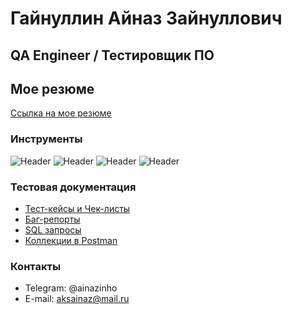 # Гайнуллин Айназ Зайнуллович

## QA Engineer / Тестировщик ПО
 
## Мое резюме
[Ссылка на мое резюме](https://drive.google.com/file/d/1DJw53lunaj2tdVJoEYqBTKd61UsU3ZJS/view?usp=drivesdk)


### Инструменты

![Header](https://img.shields.io/badge/Postman-090909?style=for-the-badge&logo=postman&logoColor=f76935)
![Header](https://img.shields.io/badge/Github-090909?style=for-the-badge&logo=github&logoColor=8cc4d7)
![Header](https://img.shields.io/badge/MySQL-090909?style=for-the-badge&logo=mysql&logoColor=00618a)
![Header](https://img.shields.io/badge/DevTools-090909?style=for-the-badge&logo=googlechrome&logoColor=2674f2)

### Тестовая документация

- [Тест-кейсы и Чек-листы](https://github.com/ainazinho/Test_cases_and_Checklists.git)
- [Баг-репорты](https://github.com/ainazinho/RestAPI.git)
- [SQL запросы](https://github.com/ainazinho/SQL)
- [Коллекции в Postman](https://github.com/ainazinho/RestAPI.git)

### Контакты

- Telegram: @ainazinho
- E-mail: aksainaz@mail.ru


